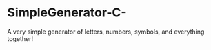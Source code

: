 # SimpleGenerator-C-
A very simple generator of letters, numbers, symbols, and everything together!
